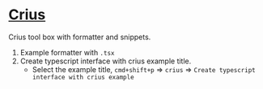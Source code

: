 # [Crius](https://github.com/unadlib/crius)

Crius tool box with formatter and snippets.

1. Example formatter with `.tsx`
2. Create typescript interface with crius example title.
    - Select the example title, `cmd+shift+p` => `crius` => `Create typescript interface with crius example`